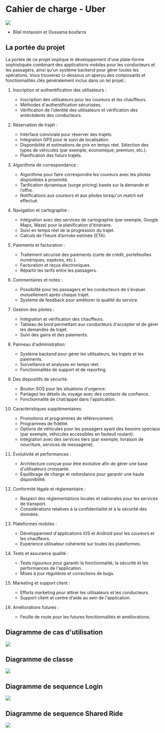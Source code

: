 # Cahier de charge - Uber
![](https://helios-i.mashable.com/imagery/articles/03y6VwlrZqnsuvnwR8CtGAL/hero-image.fill.size_1200x675.v1623372852.jpg)
* Bilal motassim et Oussama boufarra
## La portée du projet

La portée de ce projet implique le développement d'une plate-forme sophistiquée combinant des applications mobiles pour les conducteurs et les passagers, ainsi qu'un système backend pour gérer toutes les opérations. Vous trouverez ci-dessous un aperçu des composants et fonctionnalités clés généralement inclus dans un tel projet.:

1. Inscription et authentification des utilisateurs :
    * Inscription des utilisateurs pour les coureurs et les chauffeurs.
    * Méthodes d'authentification sécurisées.
    * Vérification de l'identité des utilisateurs et vérification des antécédents des conducteurs.

2. Réservation de trajet :
    * Interface conviviale pour réserver des trajets.
    * Intégration GPS pour le suivi de localisation.
    * Disponibilité et estimations de prix en temps réel.
Sélection des types de véhicules (par exemple, économique, premium, etc.).
    * Planification des futurs trajets.

3. Algorithme de correspondance :
    * Algorithme pour faire correspondre les coureurs avec les pilotes disponibles à proximité.
    * Tarification dynamique (surge pricing) basée sur la demande et l’offre.
    * Notifications aux coureurs et aux pilotes lorsqu'un match est effectué.

4. Navigation et cartographie :
    * Intégration avec des services de cartographie (par exemple, Google Maps, Waze) pour la planification d'itinéraire.
    * Suivi en temps réel de la progression du trajet.
    * Calculs de l’heure d’arrivée estimée (ETA).

5. Paiements et facturation :
    * Traitement sécurisé des paiements (carte de crédit, portefeuilles numériques, espèces, etc.).
    * Facturation et reçus électroniques.
    * Répartir les tarifs entre les passagers.

6. Commentaires et notes :
    * Possibilité pour les passagers et les conducteurs de s'évaluer mutuellement après chaque trajet.
    * Système de feedback pour améliorer la qualité du service.

7. Gestion des pilotes :
    * Intégration et vérification des chauffeurs.
    * Tableau de bord permettant aux conducteurs d'accepter et de gérer les demandes de trajet.
    * Suivi des gains et des paiements.

8. Panneau d'administration:
    * Système backend pour gérer les utilisateurs, les trajets et les paiements.
    * Surveillance et analyses en temps réel.
    * Fonctionnalités de support et de reporting.

9. Des dispositifs de sécurité:
    * Bouton SOS pour les situations d'urgence.
    * Partagez les détails du voyage avec des contacts de confiance.
    * Fonctionnalité de chat/appel dans l'application.

10. Caractéristiques supplémentaires:
    * Promotions et programmes de référencement.
    * Programmes de fidélité.
    * Options de véhicules pour les passagers ayant des besoins spéciaux (par exemple, véhicules accessibles en fauteuil roulant).
    * Intégration avec des services tiers (par exemple, livraison de nourriture, services de messagerie).

11. Évolutivité et performances :
    * Architecture conçue pour être évolutive afin de gérer une base d'utilisateurs croissante.
    * Équilibrage de charge et redondance pour garantir une haute disponibilité.

12. Conformité légale et réglementaire :
    * Respect des réglementations locales et nationales pour les services de transport.
    * Considérations relatives à la confidentialité et à la sécurité des données.

13. Plateformes mobiles :
    * Développement d'applications iOS et Android pour les coureurs et les chauffeurs.
    * Expérience utilisateur cohérente sur toutes les plateformes.

14. Tests et assurance qualité :
    * Tests rigoureux pour garantir la fonctionnalité, la sécurité et les performances de l'application.
    * Mises à jour régulières et corrections de bugs.

15. Marketing et support client :
    * Efforts marketing pour attirer les utilisateurs et les conducteurs.
    * Support client et centre d'aide au sein de l'application.

16. Améliorations futures :
    * Feuille de route pour les futures fonctionnalités et améliorations.

## Diagramme de cas d'utilisation

![](https://i.imgur.com/ddm4OPk.jpeg)

## Diagramme de classe

![](https://i.imgur.com/7RDy6qE.png)

## Diagramme de sequence Login

![](https://i.imgur.com/JKN2yJ6.jpeg)

## Diagramme de sequence Shared Ride

![](https://i.imgur.com/AKdefPS.jpeg)

